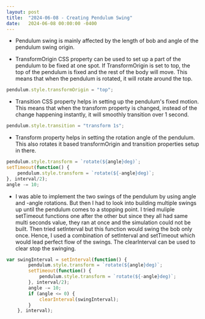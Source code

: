 ```yaml
---
layout: post
title:  "2024-06-08 - Creating Pendulum Swing"
date:   2024-06-08 00:00:00 -0400
---
```


- Pendulum swing is mainly affected by the length of bob and angle of the pendulum swing origin.

- TransformOrigin CSS property can be used to set up a part of the pendulum to be fixed at one spot. If TransformOrigin is set to top, the top of the pendulum is fixed and the rest of the body will move. This means that when the pendulum is rotated, it will rotate around the top.
```javascript
pendulum.style.transformOrigin = "top";
```

- Transition CSS property helps in setting up the pendulum's fixed motion. This means that when the transform property is changed, instead of the change happening instantly, it will smoothly transition over 1 second.
```javascript
pendulum.style.transition = "transform 1s";
```

- Transform property helps in setting the rotation angle of the pendulum. This also rotates it based transformOrigin and transition properties setup in there.
```javascript
pendulum.style.transform = `rotate(${angle}deg)`;
setTimeout(function() {
    pendulum.style.transform = `rotate(${-angle}deg)`;
}, interval/2);
angle -= 10;
```

- I was able to implement the two swings of the pendulum by using angle and -angle rotations. But then I had to look into building multiple swings up until the pendulum comes to a stopping point. I tried muliple setTimeout functions one after the other but since they all had same multi seconds value, they ran at once and the simulation could not be built. Then tried setInterval but this function would swing the bob only once. Hence, I used a combination of setInterval and setTimeout which would lead perfect flow of the swings. The clearInterval can be used to clear stop the swinging.
```javascript
var swingInterval = setInterval(function() {
        pendulum.style.transform = `rotate(${angle}deg)`;
        setTimeout(function() {
            pendulum.style.transform = `rotate(${-angle}deg)`;
        }, interval/2);
        angle -= 10;
        if (angle <= 0) {
            clearInterval(swingInterval);
        }
    }, interval);
```